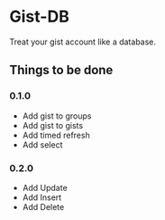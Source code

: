 # Gist-DB

Treat your gist account like a database.

## Things to be done

### 0.1.0

* Add gist to groups
* Add gist to gists
* Add timed refresh
* Add select

### 0.2.0

* Add Update
* Add Insert
* Add Delete
